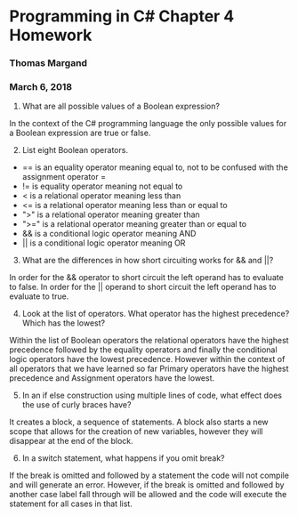 # Programming in C# Chapter 4 Homework
### Thomas Margand
### March 6, 2018


1. What are all possible values of a Boolean expression?

In the context of the C# programming language the only possible values for a Boolean expression are true or false.

2. List eight Boolean operators.

 - == is an equality operator meaning equal to, not to be confused with the assignment operator =
 - != is equality operator meaning not equal to
 - < is a relational operator meaning less than
 - <= is a relational operator meaning less than or equal to
 - ">" is a relational operator meaning greater than
 - ">=" is a relational operator meaning greater than or equal to
 - && is a conditional logic operator meaning AND
 - || is a conditional logic operator meaning OR

3. What are the differences in how short circuiting works for && and ||?

In order for the &&  operator to short circuit the left operand has to evaluate to false.  In order for the || operand to short circuit the left operand has to evaluate to true.

4. Look at the list of operators. What operator has the highest precedence? Which has the lowest?

Within the list of Boolean operators the relational operators have the highest precedence followed by the equality operators and finally the conditional logic operators have the lowest precedence. However within the context of all operators that we have learned so far Primary operators have the highest precedence and Assignment operators have the lowest.

5. In an if else construction using multiple lines of code, what effect does the use of curly braces have?

It creates a block, a sequence of statements. A block also starts a new scope that allows for the creation of new variables, however they will disappear at the end of the block.

6. In a switch statement, what happens if you omit break?

If the break is omitted and followed by a statement the code will not compile and will generate an error.  However, if the break is omitted and followed by another case label fall through will be allowed and the code will execute the statement for all cases in that list.  
